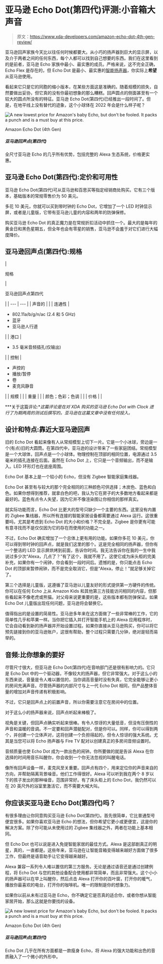 # 亚马逊 Echo Dot(第四代)评测:小音箱大声音

> 原文：<https://www.xda-developers.com/amazon-echo-dot-4th-gen-review/>

亚马逊回声家族今天比以往任何时候都要大。从小巧的扬声器到巨大的显示屏，以及介于两者之间的任何东西，每个人都可以找到自己想要的东西。我们在这里看到的是前者，亚马逊 Echo 家族中最小、最实惠的成员。严格来说，这不完全正确，Echo Flex 是存在的，但 Echo Dot 是最小、最实惠的[智能扬声器](https://www.xda-developers.com/best-smart-speakers)，你实际上**希望**从亚马逊使用。

看起来它只是它的同胞的缩小版本，在某些方面这是准确的。随着规模的损失，自然要做出妥协，但它真的没有你最初想象的那么糟糕。回声圆点的侧面甚至有一个较大的圆点所没有的特征。亚马逊 Echo Dot(第四代)已经推出一段时间了。但是，在地平线上没有替代的迹象，这个小球体在 2022 年会是什么样子呢？

 <picture>![A new lowest price for Amazon's baby Echo, but don't be fooled. It packs a punch and is a must buy at this price. ](img/2b8241133c98c6e7c8be432444164157.png)</picture> 

Amazon Echo Dot (4th Gen)

##### 亚马逊回声点(第四代)

全尺寸亚马逊 Echo 的几乎所有优势，包括完整的 Alexa 生态系统，价格更实惠。

## 亚马逊 Echo Dot(第四代):定价和可用性

亚马逊 Echo Dot(第四代)可从亚马逊和百思买等指定经销商处购买。它有三个版本，基础版本的常规零售价为 50 美元。

多花 10 美元，你就可以买到带时钟的 Echo Dot，它增加了一个 LED 时钟显示屏，或者是儿童版，它带有亚马逊儿童的内容和两年的防弹保修。

购买亚马逊 Echo Dot 的真正魔力是在常规折扣活动中抓住一个。最大的是每年的黄金日和黑色星期五，但全年也会有零星的销售，亚马逊不会羞于对它们进行大幅度降价。

## 亚马逊回声点(第四代):规格

| 

规格

 | 

亚马逊回声点第四代

 |
| --- | --- |
| 声音的 |  |
| 连通性 | 

*   802.11a/b/g/n/ac (2.4 和 5 GHz)
*   蓝牙
*   亚马逊人行道

 |
| 港口 | 

*   3.5 毫米音频插孔(仅输出)

 |
| 控制 | 

*   声控的
*   播放/暂停
*   卷
*   麦克风静音

 |
| 规模 |  |
| 重量 |  |
| 颜色；色彩；色调 |  |
| 价格 |  |

***关于这篇评论:**这篇评论是在对 XDA 购买的亚马逊 Echo Dot with Clock 进行了为期两周的测试后撰写的。亚马逊在这篇文章中没有任何投入。*

## 设计和特点:靠近大亚马逊回声

旧的 Echo Dot 看起来像有人从常规模型上切下一片。它是一个小冰球，旁边是一个(有点)旧的大圆筒。在第四代中，亚马逊的设计带来了一些家庭团结。常规模型是一个大球体，回声点是一个小球体。物理控制在顶部的相同位置，电源通过 3.5 毫米的插孔连接在后面。虽然在 Echo Dot 上，它只是一个音频输出，而不是输入。LED 环形灯也在底座周围。

Echo Dot 基本上是一个较小的 Echo，但没有 Zigbee 智能家庭集线器。

Echo Dot 甚至有与较大的那个完全相同的三种颜色可供选择；木炭色、蓝色和白色。如果你想得到推荐，就拿白色的吧，我认为它在房子的大多数地方看起来都是最好的。蓝色有点令人失望，因为它并不像渲染图让你相信的那样真实。

就实际功能而言，Echo Dot 比更大的型号只缺少一个主要的东西。这里没有内置的 Zigbee 集线器，所以所有连接的智能家居设备都需要通过 Alexa 运行。这很重要吗，尤其是考虑到 Echo Dot 的大小和价格？不完全是。Zigbee 是你更有可能有意寻找而不是仅仅因为它的存在而使用的功能之一。

不过，Echo Dot 确实增加了一个总体上更有用的功能。如果你多花 10 美元，你可以得到带时钟的回声点，就是我们这里的那个。这是完全相同的扬声器，但你有一个整洁的 LED 显示屏烘烤到前面，告诉你时间。我无法告诉你在我的一生中我说过多少次“Alexa，几点了？”有了这个，我就不用了。这使它成为床头柜的完美补充，如果你有一个闹钟，你会看到一段时间后。遗憾的是，你只能点击 Echo Dot 的顶部来暂停闹钟，而不是完全取消它，但是“Alexa，停止！”就足够关掉它了。

第三个选择是儿童版，这遵循了亚马逊以儿童友好的形式提供第一方硬件的传统。你可以在任何 Echo 上从 Amazon Kids 和其他第三方技能访问相同的内容，但那些看起来不像老虎或熊猫。对父母来说更重要的是，这些版本都有防弹保证。如果 Echo Dot 儿童版出现任何问题，亚马逊将会替换它。

值得指出的是设置的简易性。亚马逊多年来在这方面做了一些非常棒的工作，它的简单性几乎和苹果一样。当你把它插入并打开智能手机上的 Alexa 应用程序时，它会自动看到新的扬声器并开始设置过程。如果你直接从亚马逊购买，你可以将它预先链接到你的亚马逊账户，这很有帮助，整个过程只需要几分钟，绝对是轻而易举的。

## 音频:比你想象的要好

尽管尺寸很大，但亚马逊 Echo Dot(第四代)在音响部门还是很有影响力的。它只是 Echo Dot 中的一个驱动器，不像较大的扬声器，但它非常强大。对于这么小的东西来说，音量是令人难以置信的，当你调高音量时没有失真，它完全能够让更小的房间充满声音。尽管扬声器的内部尺寸与上一代 Echo Dot 相同，但产品整体音量的增加对声音传递有积极影响。

不过，它只是回声点上的前置声音，所以你需要注意它在房间中的位置。

对于这么小的扬声器来说，回声点听起来棒极了。

视角是关键，但回声点确实听起来很棒。有令人惊讶的大量低音，但没有压倒性的声音和温暖的音调。不一定要和回声潜艇配对，但是你可以。同样，你可以得到两个，并创建一个立体声对，这将创建一个负担得起的，但令人惊讶的强大系统。尤其是当您可以将 Echo 扬声器与 Fire TV 配对以创建真正的多房间音频设置时。

音频质量也使 Echo Dot 成为一款出色的闹钟。你所要做的就是告诉 Alexa 在你选择的时间用音乐叫醒你，你会收到一个你无法忽视的叫醒电话。

像所有回声设备一样，麦克风至关重要。回声点有四个，用来定位你的声音来自的方向，并帮助隔离背景噪音。他们工作得很好。Alexa 可以听到我在两个 8 岁以下的孩子发出的那种噪音，范围非常好。有了床头柜上的 Echo Dot，我仍然可以在 20 英尺外的浴室里激活它，而不需要大喊大叫。

## 你应该买亚马逊 Echo Dot(第四代)吗？

有很多理由让你同意购买亚马逊 Echo Dot(第四代)。首先很简单，它比普通型号便宜很多。如果你喜欢亚马逊 Echo 的想法，但你希望它更小或更便宜，这是你的解决方案。除了你可能从未使用过的 Zigbee 集线器之外，两者在功能上基本相同。

但 Echo Dot 也可以说是进入免提智能家居的最佳方式。Alexa 是这部剧真正的明星，真的，一直都是。这些年来，亚马逊在让智能音箱变得越来越好方面做了很多工作，但最终是语音助手让它变得越来越好。

Alexa 兼容一系列令人难以置信的第三方服务。无论是通过语音还是通过创建例程，将 Echo Dot 与您的其他设备配合使用都非常简单，而且非常强大。这个小小的扬声器可以在早上叫醒你，然后点击 Alexa 打开你的百叶窗，打开你的暖气，播放你最喜欢的电台，打开你的咖啡机。唯一的限制是你的想象力。

如果你以前从未有过亚马逊 Echo，你不确定它是否真的适合你，或者你想从智能家居开始，那么这就是你要找的设备。

 <picture>![A new lowest price for Amazon's baby Echo, but don't be fooled. It packs a punch and is a must buy at this price. ](img/2b8241133c98c6e7c8be432444164157.png)</picture> 

Amazon Echo Dot (4th Gen)

##### 亚马逊回声点(第四代)

Echo Dot 几乎在所有方面都是一款瘦身 Echo，将 Alexa 的强大功能和出色的音质融入了一个微小的外形中。